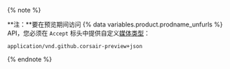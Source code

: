 {% note %}

**注：**要在预览期间访问 {% data variables.product.prodname_unfurls %} API，您必须在 `Accept` 标头中提供自定义[媒体类型](/v3/media)：

```
application/vnd.github.corsair-preview+json
```

{% endnote %}
